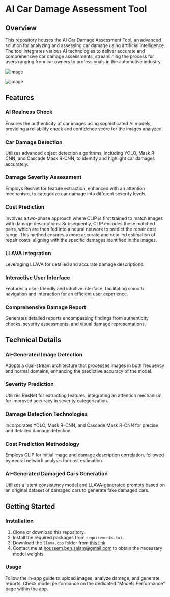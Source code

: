 # AI Car Damage Assessment Tool

## Overview
This repository houses the AI Car Damage Assessment Tool, an advanced solution for analyzing and assessing car damage using artificial intelligence. The tool integrates various AI technologies to deliver accurate and comprehensive car damage assessments, streamlining the process for users ranging from car owners to professionals in the automotive industry.

![image](https://github.com/Houssem-Ben-Salem/AI-CarDamageAssessment/assets/93081419/8806caf6-5845-4887-800d-cdbe7d226745)

![image](https://github.com/Houssem-Ben-Salem/AI-CarDamageAssessment/assets/93081419/fcf107bb-b964-4c85-a2ef-a3bf4df43d2c)


## Features

### AI Realness Check
Ensures the authenticity of car images using sophisticated AI models, providing a reliability check and confidence score for the images analyzed.

### Car Damage Detection
Utilizes advanced object detection algorithms, including YOLO, Mask R-CNN, and Cascade Mask R-CNN, to identify and highlight car damages accurately.

### Damage Severity Assessment
Employs ResNet for feature extraction, enhanced with an attention mechanism, to categorize car damage into different severity levels.

### Cost Prediction
Involves a two-phase approach where CLIP is first trained to match images with damage descriptions. Subsequently, CLIP encodes these matched pairs, which are then fed into a neural network to predict the repair cost range. This method ensures a more accurate and detailed estimation of repair costs, aligning with the specific damages identified in the images.

### LLAVA Integration
Leveraging LLAVA for detailed and accurate damage descriptions.

### Interactive User Interface
Features a user-friendly and intuitive interface, facilitating smooth navigation and interaction for an efficient user experience.

### Comprehensive Damage Report
Generates detailed reports encompassing findings from authenticity checks, severity assessments, and visual damage representations.

## Technical Details

### AI-Generated Image Detection
Adopts a dual-stream architecture that processes images in both frequency and normal domains, enhancing the predictive accuracy of the model.

### Severity Prediction
Utilizes ResNet for extracting features, integrating an attention mechanism for improved accuracy in severity categorization.

### Damage Detection Technologies
Incorporates YOLO, Mask R-CNN, and Cascade Mask R-CNN for precise and detailed damage detection.

### Cost Prediction Methodology
Employs CLIP for initial image and damage description correlation, followed by neural network analysis for cost estimation.

### AI-Generated Damaged Cars Generation
Utilizes a latent consistency model and LLAVA-generated prompts based on an original dataset of damaged cars to generate fake damaged cars.

## Getting Started

### Installation
1. Clone or download this repository.
2. Install the required packages from `requirements.txt`.
3. Download the `llama.cpp` folder from [this link](https://github.com/ggerganov/llama.cpp).
4. Contact me at [houssem.ben.salam@gmail.com](mailto:houssem.ben.salam@gmail.com) to obtain the necessary model weights.

### Usage

Follow the in-app guide to upload images, analyze damage, and generate reports. Check model performance on the dedicated "Models Performance" page within the app.
